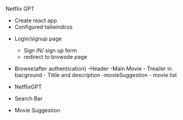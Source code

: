 Netflix GPT

- Create react app
- Configured tailwindcss

<!-- #Features -->

- Login/signup page
  - Sign iN/ sign up form
  - redirect to browsde page
- Browse(after authentication)
  -Header
  -Main Movie - Treailer in bacground - Titile and description
  -movieSuggestion - movie list

- NetflixGPT
- Search Bar
- Movie Suggestion

